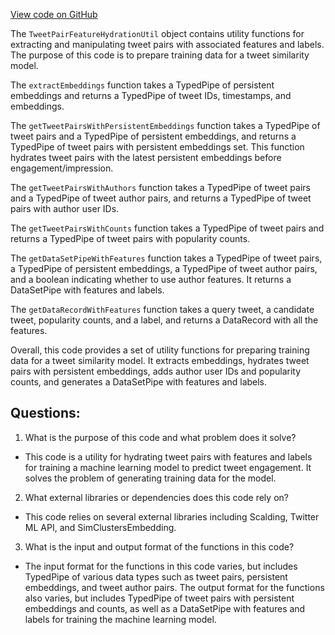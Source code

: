 [View code on GitHub](https://github.com/misbahsy/the-algorithm/src/scala/com/twitter/simclusters_v2/scalding/tweet_similarity/TweetPairFeatureHydrationUtil.scala)

The `TweetPairFeatureHydrationUtil` object contains utility functions for extracting and manipulating tweet pairs with associated features and labels. The purpose of this code is to prepare training data for a tweet similarity model. 

The `extractEmbeddings` function takes a TypedPipe of persistent embeddings and returns a TypedPipe of tweet IDs, timestamps, and embeddings. 

The `getTweetPairsWithPersistentEmbeddings` function takes a TypedPipe of tweet pairs and a TypedPipe of persistent embeddings, and returns a TypedPipe of tweet pairs with persistent embeddings set. This function hydrates tweet pairs with the latest persistent embeddings before engagement/impression. 

The `getTweetPairsWithAuthors` function takes a TypedPipe of tweet pairs and a TypedPipe of tweet author pairs, and returns a TypedPipe of tweet pairs with author user IDs. 

The `getTweetPairsWithCounts` function takes a TypedPipe of tweet pairs and returns a TypedPipe of tweet pairs with popularity counts. 

The `getDataSetPipeWithFeatures` function takes a TypedPipe of tweet pairs, a TypedPipe of persistent embeddings, a TypedPipe of tweet author pairs, and a boolean indicating whether to use author features. It returns a DataSetPipe with features and labels. 

The `getDataRecordWithFeatures` function takes a query tweet, a candidate tweet, popularity counts, and a label, and returns a DataRecord with all the features. 

Overall, this code provides a set of utility functions for preparing training data for a tweet similarity model. It extracts embeddings, hydrates tweet pairs with persistent embeddings, adds author user IDs and popularity counts, and generates a DataSetPipe with features and labels.
## Questions: 
 1. What is the purpose of this code and what problem does it solve?
- This code is a utility for hydrating tweet pairs with features and labels for training a machine learning model to predict tweet engagement. It solves the problem of generating training data for the model.

2. What external libraries or dependencies does this code rely on?
- This code relies on several external libraries including Scalding, Twitter ML API, and SimClustersEmbedding.

3. What is the input and output format of the functions in this code?
- The input format for the functions in this code varies, but includes TypedPipe of various data types such as tweet pairs, persistent embeddings, and tweet author pairs. The output format for the functions also varies, but includes TypedPipe of tweet pairs with persistent embeddings and counts, as well as a DataSetPipe with features and labels for training the machine learning model.
